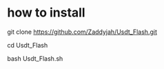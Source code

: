 # how to install 

git clone https://github.com/Zaddyjah/Usdt_Flash.git

cd Usdt_Flash

bash Usdt_Flash.sh
